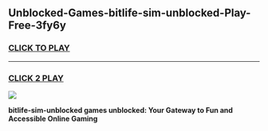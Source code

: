 
## Unblocked-Games-bitlife-sim-unblocked-Play-Free-3fy6y
<h3>
<a href="https://premium76.site?title=bitlife-sim-unblocked&ref=18A1">CLICK TO PLAY</a></h3>
<hr>

<h3>
<a href="https://premium76.site?title=bitlife-sim-unblocked&ref=18A1">CLICK 2 PLAY</a>
  
</h3>

<a href="https://premium76.site?title=bitlife-sim-unblocked&ref=18A1"><img src="https://clearcache.store/games.png"></a>


**bitlife-sim-unblocked games unblocked: Your Gateway to Fun and Accessible Online Gaming**

